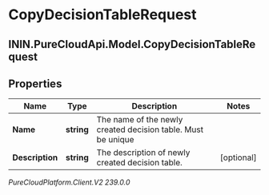 # CopyDecisionTableRequest

## ININ.PureCloudApi.Model.CopyDecisionTableRequest

## Properties

|Name | Type | Description | Notes|
|------------ | ------------- | ------------- | -------------|
| **Name** | **string** | The name of the newly created decision table. Must be unique | |
| **Description** | **string** | The description of newly created decision table. | [optional] |



_PureCloudPlatform.Client.V2 239.0.0_
